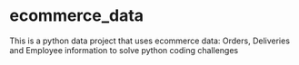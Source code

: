 # ecommerce_data
This is a python data project that uses ecommerce data: Orders, Deliveries and Employee information to solve python coding challenges
